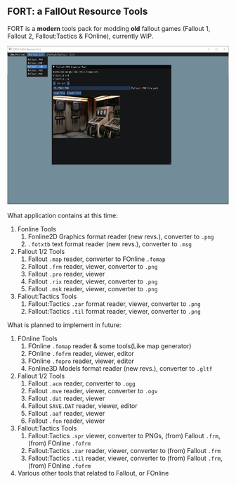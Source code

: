 ## FORT: a FallOut Resource Tools<br>
FORT is a **modern** tools pack for modding **old** fallout games (Fallout 1, Fallout 2, Fallout:Tactics & FOnline), currently WIP.<br>

<img width="640" height="360" src="https://github.com/APAMk2/FORT/raw/master/screenshot.png" alt="Screenshot" />

What application contains at this time:
1. Fonline Tools
	1. Fonline2D Graphics format reader (new revs.), converter to `.png`
	2. `.fotxtb` text format reader (new revs.), converter to `.msg`
2. Fallout 1/2 Tools
	1. Fallout `.map` reader, converter to FOnline `.fomap`
	2. Fallout `.frm` reader, viewer, converter to `.png`
	3. Fallout `.pro` reader, viewer
	4. Fallout `.rix` reader, viewer, converter to `.png`
	4. Fallout `.msk` reader, viewer, converter to `.png`
3. Fallout:Tactics Tools
	1. Fallout:Tactics `.zar` format reader, viewer, converter to `.png`
	2. Fallout:Tactics `.til` format reader, viewer, converter to `.png`

What is planned to implement in future:
1. FOnline Tools
	1. FOnline `.fomap` reader & some tools(Like map generator)
	2. FOnline `.fofrm` reader, viewer, editor
	3. FOnline `.fopro` reader, viewer, editor
	4. Fonline3D Models format reader (new revs.), converter to `.gltf`
2. Fallout 1/2 Tools
	1. Fallout `.acm` reader, converter to `.ogg`
	2. Fallout `.mve` reader, viewer, converter to `.ogv` 
	3. Fallout `.dat` reader, viewer
	4. Fallout `SAVE.DAT` reader, viewer, editor
	5. Fallout `.aaf` reader, viewer
	6. Fallout `.fon` reader, viewer
3. Fallout:Tactics Tools
	1. Fallout:Tactics `.spr` viewer, converter to PNGs, (from) Fallout `.frm`, (from) FOnline `.fofrm`
	2. Fallout:Tactics `.zar` reader, viewer, converter to (from) Fallout `.frm`
	3. Fallout:Tactics `.til` reader, viewer, converter to (from) Fallout `.frm`, (from) FOnline `.fofrm`
4. Various other tools that related to Fallout, or FOnline
